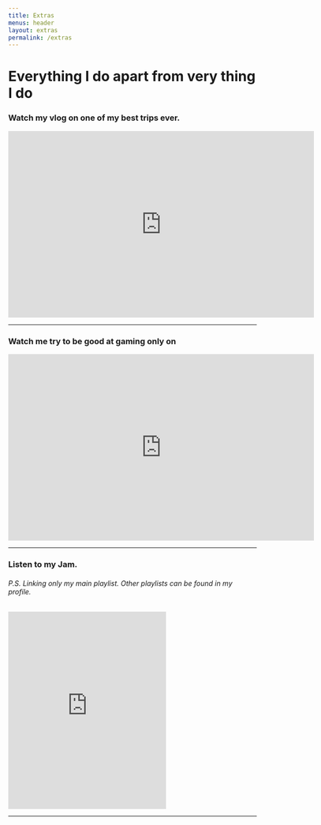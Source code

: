```yaml
---
title: Extras
menus: header
layout: extras
permalink: /extras
---
```



<h1 class="text-center">Everything I do apart from very thing I do</h1>

<div class="text-center">
<h3>Watch my vlog on one of my best trips ever.</h3>

<iframe width="620" height="378" src="https://www.youtube.com/embed/11N6YvJttXo" frameborder="0" allow="accelerometer; autoplay; encrypted-media; gyroscope; picture-in-picture" allowfullscreen></iframe>

<hr />


<h3 id="twitch-responsive-embed">Watch me try to be good at gaming only on</h3>

<iframe src="https://player.twitch.tv/?channel=inflatonn&parent=athuofficial.github.io/" frameborder="0" allowfullscreen="true" scrolling="no" height="378" width="620"></iframe>

<hr />

<h3 id="soundcloud-embed">Listen to my Jam.</h3>
<h6 id="soundcloud-embed">P.S. Linking only my main playlist. Other playlists can be found in my profile.</h6>

<iframe src="https://open.spotify.com/embed/playlist/710Wc0XQ6Kbs3c3wDe7n6j" width="320" height="400" frameborder="0" allowtransparency="true" allow="encrypted-media"></iframe>

<hr />

</div>
